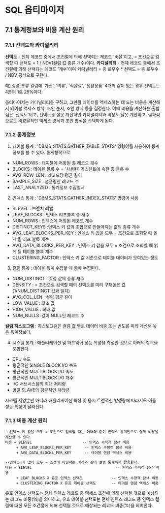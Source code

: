 # SQL 옵티마이저
## 7.1 통계정보와 비용 계산 원리
### 7.1.1 선택도와 카디널리티
__선택도__ - 전체 레코드 중에서 조건절에 의해 선택되는 레코드 '비율'이고, = 조건으로 검색할 때 선택도 = 1 / NDV(컬럼 값 종류 개수)이다. __카디널리티__ - 전체 레코드 중에서 조건절에 의해 선택되는 레코드 '개수'이며 카디널리티 = 총 로우수 * 선택도 = 총 로우수 / NDV 공식으로 구한다. 

예) 상품 분류 컬럼에 '가전', '의류', '식음료', '생활용품' 4개의 값이 있는 경우 선택도는 4분의 1로 25%이다. 

옵티마이저는 카디널리티를 구하고, 그만큼 데이터를 액세스하는 데 드는 비용을 계산해서 테이블 액세스 방식, 조인 순서, 조인 방식 등을 결정한다. 이때 비용을 계산하는 출발점은 '선택도'이고, 선택도를 잘못 계산하면 카디널리티와 비용도 잘못 계산하고, 결과적으로도 비효율적인 액세스 방식과 조인 방식을 선택하게 된다.

### 7.1.2 통계정보
1) 테이블 통계 : 'DBMS_STATS.GATHER_TABLE_STATS' 명령어를 사용하여 통계정보를 볼 수 있다. 통계항목으로
* NUM_ROWS : 테이블에 저장된 총 레코드 개수
* BLOCKS : 테이블 블록 수 = '사용된' 익스텐트에 속한 총 블록 수
* AVG_ROW_LEN : 레코드당 평균 길이
* SAMPLE_SIZE : 샘플링한 레코드 수
* LAST_ANALYZED : 통계정보 수집일시

2) 인덱스 통계 : 'DBMS_STATS.GATHER_INDEX_STATS' 명령어 사용
* BLEVEL : 브랜치 레벨
* LEAF_BLOCKS : 인덱스 리프블록 총 개수
* NUM_ROWS : 인덱스에 저장된 레코드 개수
* DISTINCT_KEYS :인덱스 키 값의 조합으로 만들어지는 값의 종류 개수
* AVG_LEAF_BLOCKS_PER_KEY : 인덱스 키 값을 모두 = 조건으로 조회할 때 읽게 될 리프 블록 개수
* AVG_DATA_BLOCKS_PER_KEY : 인덱스 키 값을 모두 = 조건으로 조회할 때 읽게 될 테이블 블록 개수
* CLUSTERING_FACTOR : 인덱스 키 값 기준으로 테이블 데이터가 모여있는 정도

3) 컬럼 통계 : 테이블 통계 수집할 때 함께 수집된다.
* NUM_DISTINCT : 컬럼 값의 종류 개수
* DENSITY : = 조건으로 검색할 때의 선택도를 미리 구해놓은 값 (1/NUM_DISTINCT 값과 일치)
* AVG_COL_LEN : 컬럼 평균 길이
* LOW_VALUE : 최소 값
* HIGH_VALUE : 최대 값
* NUM_NULLS :값이 NULL인 레코드 수

__컬럼 히스토그램__ : 히스토그램은 컬럼 값 별로 데이터 비중 또는 빈도를 미리 계산해 놓은 통계정보다.

4) 시스템 통계 : 애플리케이션 및 하드웨어 성능 특성을 측정한 것으로 아래의 항목을 포함한다.
* CPU 속도
* 평균적인 SINGLE BLOCK I/O 속도
* 평균적인 MULTIBLOCK I/O 속도
* 평균적인 MULTIBLOCK I/O 개수
* I/O 서브시스템의 최대 처리량
* 병렬 SLAVE의 평균적인 처리량

시스템 사양뿐만 아니라 애플리케이션 특성 및 동시 트랜잭션 발생량에 따라서도 이들 성능 특성이 달라진다.

### 7.1.3 비용 계산 원리
    
    --인덱스 키 값을 모두 = 조건으로 검색할 때는 아래와 같이 인덱스 통계만으로 쉽게 비용을 계산할 수 있다.
    비용 = BLEVEL                       -- 인덱스 수직적 탐색 비용
         + AVG_LEAF_BLOCKS_PER_KEY      -- 인덱스 수평적 탐색 비용
         + AVG_DATA_BLOCKS_PER_KEY      -- 테이블 랜덤 액세스 비용

    --인덱스 키 앖이 모두 = 조건이 아닐때는 아래와 같이 컬럼 통계까지 활용한다.
    비용 = BLEVEL                                      -- 인덱스 수직적 탐색 비용
         + LEAF_BLOCKS X 유효 인덱스 선택도             -- 인덱스 수평적 탐색 비용
         + CLUSTERING_FACTOR X 유효 테이블 선택도       -- 테이블 랜덤 액세스 비용

유효 인덱스 선택도는 전체 인덱스 레코드 중 액세스 조건에 의해 선택될 것으로 예상되는 레코드 비중(%)을 의미하고, 유효 테이블 선택도는 전체 인덱스 레코드 중 인덱스 컬럼에 대한 모든 조건절에 의해 선택될 것으로 예상되는 레코드 비중(%)을 의미한다.